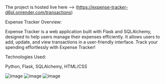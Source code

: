 The project is hosted live here  -->  (https://expense-tracker-d6pl.onrender.com/transactions) 

Expense Tracker Overview:

Expense Tracker is a web application built with Flask and SQLAlchemy, designed to help users 
manage their expenses efficiently. It allows users to add, update, and view transactions in 
a user-friendly interface. Track your spending effortlessly with Expense Tracker!

Technologies Used: 

Python, 
Flask, 
SQLAlchemy, 
HTML/CSS

![image](https://github.com/pathhunter/expense_tracker/assets/99176167/8586f7fa-e77f-4ff7-923d-c08ac0009b51)
![image](https://github.com/pathhunter/expense_tracker/assets/99176167/1d139b68-1828-4f85-acff-7be6dee36d2b)
![image](https://github.com/pathhunter/expense_tracker/assets/99176167/1af4feef-b6be-43df-9a09-052059d418f1)
